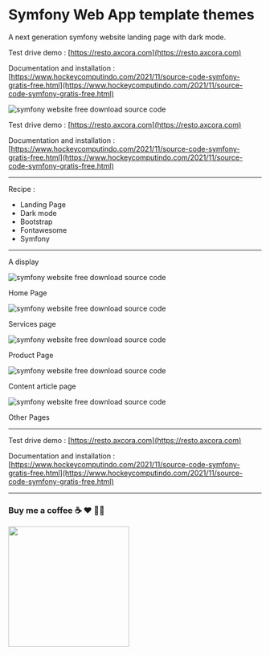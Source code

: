 # Symfony Web App template themes

A next generation symfony website landing page with dark mode.

Test drive demo : [https://resto.axcora.com](https://resto.axcora.com)

Documentation and installation :
[https://www.hockeycomputindo.com/2021/11/source-code-symfony-gratis-free.html](https://www.hockeycomputindo.com/2021/11/source-code-symfony-gratis-free.html)

![symfony website free download source code](https://1.bp.blogspot.com/-tHFZP_5W6j4/YZskaT9aDbI/AAAAAAAASCQ/1UqST0xFHyACq4wAGsxYgg3hFcmdJUhXACLcBGAsYHQ/s1024/symfony%2Bsource%2Bcode%2Bweb%2Btemplate%2Bthemes%2Bfree%2Bdownload%2Bgratis.jpg)

Test drive demo : [https://resto.axcora.com](https://resto.axcora.com)

Documentation and installation :
[https://www.hockeycomputindo.com/2021/11/source-code-symfony-gratis-free.html](https://www.hockeycomputindo.com/2021/11/source-code-symfony-gratis-free.html)

---------------------------------------------------------------

Recipe :
+ Landing Page
+ Dark mode
+ Bootstrap
+ Fontawesome
+ Symfony


----------------------------------------------------------------

A display 

![symfony website free download source code](https://1.bp.blogspot.com/-718XjKoVCkQ/YZshFpPwosI/AAAAAAAASA0/rfLlQb71cUErq4gnvQOASGHVOzTR-IZWgCLcBGAsYHQ/s3529/symfony%2Bsource%2Bcode%2Bdownload%2B%25281%2529.jpeg)

Home Page

![symfony website free download source code](https://1.bp.blogspot.com/-JQ-hrxd79Mc/YZshGnZtJBI/AAAAAAAASA8/BUy5gZLwupw10nx_I-TPudqt3fQxJTrFgCLcBGAsYHQ/s1445/symfony%2Bsource%2Bcode%2Bdownload%2B%25282%2529.jpeg)

Services page

![symfony website free download source code](https://1.bp.blogspot.com/-hpO9EiTALPg/YZshH6dX75I/AAAAAAAASBE/47QeeVKrRsE6raciYfemMsNRKz2xQepuQCLcBGAsYHQ/s2840/symfony%2Bsource%2Bcode%2Bdownload%2B%25283%2529.jpeg)

Product Page

![symfony website free download source code](https://1.bp.blogspot.com/-p3EjLDbGV9g/YZshI8DZrZI/AAAAAAAASBM/TqJuYX_ISloRKprplHh46AhU5KZ5NdtcACLcBGAsYHQ/s1928/symfony%2Bsource%2Bcode%2Bdownload%2B%25284%2529.jpeg)

Content article page

![symfony website free download source code](https://1.bp.blogspot.com/-X-E5DJkRbqE/YZshJmWeFYI/AAAAAAAASBU/4gHSy_IgBtM35GcRiNvE6UWx5V9ovTS8gCLcBGAsYHQ/s1446/symfony%2Bsource%2Bcode%2Bdownload%2B%25285%2529.jpeg)

Other Pages

------------------------------------------------------------------------

Test drive demo : [https://resto.axcora.com](https://resto.axcora.com)

Documentation and installation :
[https://www.hockeycomputindo.com/2021/11/source-code-symfony-gratis-free.html](https://www.hockeycomputindo.com/2021/11/source-code-symfony-gratis-free.html)



------------------------------------------------------------------------

### Buy me a coffee ☕️ ❤️  ✌🏻 

<a href="https://www.buymeacoffee.com/axcora"><img width="240" src="https://blogger.googleusercontent.com/img/b/R29vZ2xl/AVvXsEgIA9HMwkK8kr7uRwVNxnhXsLQsJHxQQYVSzqCAaK58OpJOiTlzbIX7eEwS_VpJ3oEG-xrmVEl2WKqGvB_o-KjyBGTbbjFHM_bN2Jce9g3FTnt2ZJViwcvB9DHPOKPEMCl7jTQRVWKPw_ETloH7_CK8Xr09SSNNx22xnfGjViwdEsGtR-yGrLmr-JUGHA/s1090/bmc-button.png"/></a>
